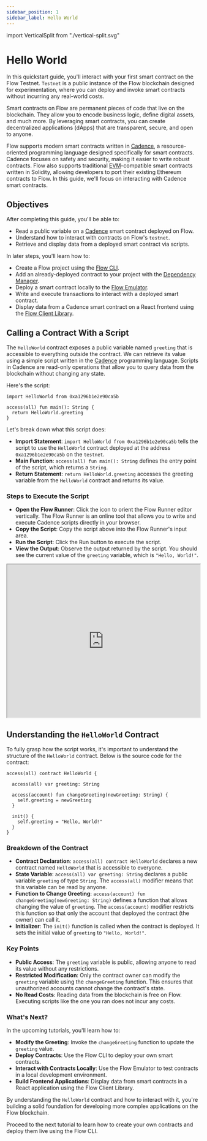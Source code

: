```yaml
---
sidebar_position: 1
sidebar_label: Hello World
---
```

import VerticalSplit from "./vertical-split.svg"

# Hello World

In this quickstart guide, you'll interact with your first smart contract on the Flow Testnet. `Testnet` is a public instance of the Flow blockchain designed for experimentation, where you can deploy and invoke smart contracts without incurring any real-world costs.

Smart contracts on Flow are permanent pieces of code that live on the blockchain. They allow you to encode business logic, define digital assets, and much more. By leveraging smart contracts, you can create decentralized applications (dApps) that are transparent, secure, and open to anyone.

Flow supports modern smart contracts written in [Cadence], a resource-oriented programming language designed specifically for smart contracts. Cadence focuses on safety and security, making it easier to write robust contracts. Flow also supports traditional [EVM]-compatible smart contracts written in Solidity, allowing developers to port their existing Ethereum contracts to Flow. In this guide, we'll focus on interacting with Cadence smart contracts.

## Objectives

After completing this guide, you'll be able to:

* Read a public variable on a [Cadence] smart contract deployed on Flow.
* Understand how to interact with contracts on Flow's `testnet`. 
* Retrieve and display data from a deployed smart contract via scripts.

In later steps, you'll learn how to:

* Create a Flow project using the [Flow CLI](../../tools/flow-cli).
* Add an already-deployed contract to your project with the [Dependency Manager](../../tools/flow-cli/dependency-manager.md).
* Deploy a smart contract locally to the [Flow Emulator](../../tools/emulator).
* Write and execute transactions to interact with a deployed smart contract.
* Display data from a Cadence smart contract on a React frontend using the [Flow Client Library](../../tools/clients/fcl-js).


## Calling a Contract With a Script

The `HelloWorld` contract exposes a public variable named `greeting` that is accessible to everything outside the contract. We can retrieve its value using a simple script written in the [Cadence] programming language. Scripts in Cadence are read-only operations that allow you to query data from the blockchain without changing any state.

Here's the script:

```cadence
import HelloWorld from 0xa1296b1e2e90ca5b

access(all) fun main(): String {
  return HelloWorld.greeting
}
```

Let's break down what this script does:

- **Import Statement**: `import HelloWorld from 0xa1296b1e2e90ca5b` tells the script to use the `HelloWorld` contract deployed at the address `0xa1296b1e2e90ca5b` on the `testnet`.
- **Main Function**: `access(all) fun main(): String` defines the entry point of the script, which returns a `String`.
- **Return Statement**: `return HelloWorld.greeting` accesses the greeting variable from the `HelloWorld` contract and returns its value.

### Steps to Execute the Script
 
 - **Open the Flow Runner**: Click the <VerticalSplit /> icon to orient the Flow Runner editor vertically. The Flow Runner is an online tool that allows you to write and execute Cadence scripts directly in your browser.
- **Copy the Script**: Copy the script above into the Flow Runner's input area.
- **Run the Script**: Click the Run button to execute the script.
- **View the Output**: Observe the output returned by the script. You should see the current value of the `greeting` variable, which is `"Hello, World!"`.

<iframe sandbox className="flow-runner-iframe" src="https://run.dnz.dev/" width="100%" height="400px"></iframe>

## Understanding the `HelloWorld` Contract

To fully grasp how the script works, it's important to understand the structure of the `HelloWorld` contract. Below is the source code for the contract:

```cadence
access(all) contract HelloWorld {

  access(all) var greeting: String

  access(account) fun changeGreeting(newGreeting: String) {
    self.greeting = newGreeting
  }

  init() {
    self.greeting = "Hello, World!"
  }
}
```

### Breakdown of the Contract

- **Contract Declaration**: `access(all) contract HelloWorld` declares a new contract named `HelloWorld` that is accessible to everyone.
- **State Variable**: `access(all) var greeting: String` declares a public variable `greeting` of type `String`. The `access(all)` modifier means that this variable can be read by anyone.
- **Function to Change Greeting**: `access(account) fun changeGreeting(newGreeting: String)` defines a function that allows changing the value of `greeting`. The `access(account)` modifier restricts this function so that only the account that deployed the contract (the owner) can call it.
- **Initializer**: The `init()` function is called when the contract is deployed. It sets the initial value of `greeting` to `"Hello, World!"`.

### Key Points

- **Public Access**: The `greeting` variable is public, allowing anyone to read its value without any restrictions.
- **Restricted Modification**: Only the contract owner can modify the `greeting` variable using the `changeGreeting` function. This ensures that unauthorized accounts cannot change the contract's state.
- **No Read Costs**: Reading data from the blockchain is free on Flow. Executing scripts like the one you ran does not incur any costs.

### What's Next?

In the upcoming tutorials, you'll learn how to:

- **Modify the Greeting**: Invoke the `changeGreeting` function to update the `greeting` value.
- **Deploy Contracts**: Use the Flow CLI to deploy your own smart contracts.
- **Interact with Contracts Locally**: Use the Flow Emulator to test contracts in a local development environment.
- **Build Frontend Applications**: Display data from smart contracts in a React application using the Flow Client Library.

By understanding the `HelloWorld` contract and how to interact with it, you're building a solid foundation for developing more complex applications on the Flow blockchain.

Proceed to the next tutorial to learn how to create your own contracts and deploy them live using the Flow CLI.

[Cadence]: https://cadence-lang.org/
[EVM]: https://flow.com/upgrade/crescendo/evm
